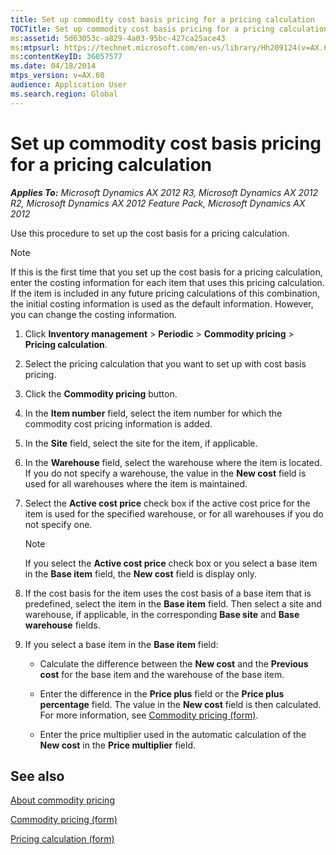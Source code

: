 ```yaml
---
title: Set up commodity cost basis pricing for a pricing calculation
TOCTitle: Set up commodity cost basis pricing for a pricing calculation
ms:assetid: 5d63053c-a829-4a03-95bc-427ca25ace43
ms:mtpsurl: https://technet.microsoft.com/en-us/library/Hh209124(v=AX.60)
ms:contentKeyID: 36057577
ms.date: 04/18/2014
mtps_version: v=AX.60
audience: Application User
ms.search.region: Global
---
```


# Set up commodity cost basis pricing for a pricing calculation 


_**Applies To:** Microsoft Dynamics AX 2012 R3, Microsoft Dynamics AX 2012 R2, Microsoft Dynamics AX 2012 Feature Pack, Microsoft Dynamics AX 2012_

Use this procedure to set up the cost basis for a pricing calculation.


> [!NOTE]
> <P>If this is the first time that you set up the cost basis for a pricing calculation, enter the costing information for each item that uses this pricing calculation. If the item is included in any future pricing calculations of this combination, the initial costing information is used as the default information. However, you can change the costing information.</P>



1.  Click **Inventory management** \> **Periodic** \> **Commodity pricing** \> **Pricing calculation**.

2.  Select the pricing calculation that you want to set up with cost basis pricing.

3.  Click the **Commodity pricing** button.

4.  In the **Item number** field, select the item number for which the commodity cost pricing information is added.

5.  In the **Site** field, select the site for the item, if applicable.

6.  In the **Warehouse** field, select the warehouse where the item is located. If you do not specify a warehouse, the value in the **New cost** field is used for all warehouses where the item is maintained.

7.  Select the **Active cost price** check box if the active cost price for the item is used for the specified warehouse, or for all warehouses if you do not specify one.
    

    > [!NOTE]
    > <P>If you select the <STRONG>Active cost price</STRONG> check box or you select a base item in the <STRONG>Base item</STRONG> field, the <STRONG>New cost</STRONG> field is display only.</P>



8.  If the cost basis for the item uses the cost basis of a base item that is predefined, select the item in the **Base item** field. Then select a site and warehouse, if applicable, in the corresponding **Base site** and **Base warehouse** fields.

9.  If you select a base item in the **Base item** field:
    
      - Calculate the difference between the **New cost** and the **Previous cost** for the base item and the warehouse of the base item.
    
      - Enter the difference in the **Price plus** field or the **Price plus percentage** field. The value in the **New cost** field is then calculated. For more information, see [Commodity pricing (form)](https://technet.microsoft.com/en-us/library/hh242855\(v=ax.60\)).
    
      - Enter the price multiplier used in the automatic calculation of the **New cost** in the **Price multiplier** field.

## See also

[About commodity pricing](about-commodity-pricing.md)

[Commodity pricing (form)](https://technet.microsoft.com/en-us/library/hh242855\(v=ax.60\))

[Pricing calculation (form)](https://technet.microsoft.com/en-us/library/hh209660\(v=ax.60\))

  


